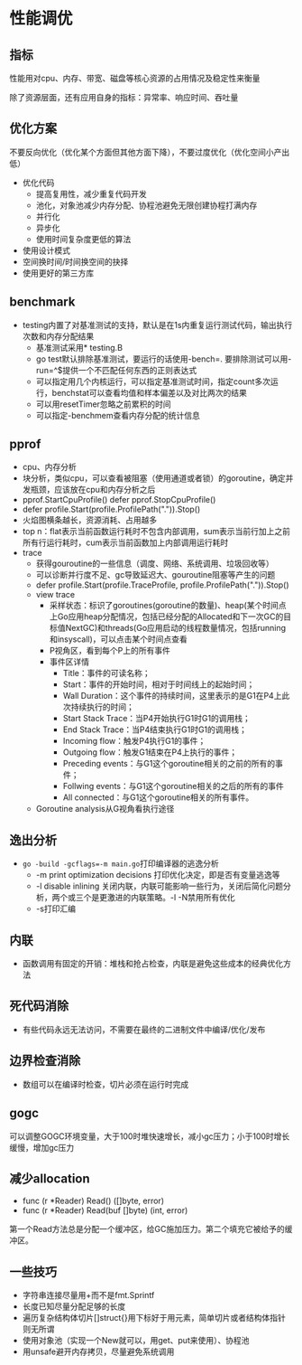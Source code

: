 # 性能调优

## 指标

性能用对cpu、内存、带宽、磁盘等核心资源的占用情况及稳定性来衡量

除了资源层面，还有应用自身的指标：异常率、响应时间、吞吐量

## 优化方案

不要反向优化（优化某个方面但其他方面下降），不要过度优化（优化空间小产出低）

- 优化代码
  - 提高复用性，减少重复代码开发
  - 池化，对象池减少内存分配、协程池避免无限创建协程打满内存
  - 并行化
  - 异步化
  - 使用时间复杂度更低的算法
- 使用设计模式
- 空间换时间/时间换空间的抉择
- 使用更好的第三方库

## benchmark

- testing内置了对基准测试的支持，默认是在1s内重复运行测试代码，输出执行次数和内存分配结果
  - 基准测试采用* testing.B
  - go test默认排除基准测试，要运行的话使用-bench=. 要排除测试可以用-run=^$提供一个不匹配任何东西的正则表达式
  - 可以指定用几个内核运行，可以指定基准测试时间，指定count多次运行，benchstat可以查看均值和样本偏差以及对比两次的结果
  - 可以用resetTimer忽略之前累积的时间
  - 可以指定-benchmem查看内存分配的统计信息

## pprof

- cpu、内存分析
- 块分析，类似cpu，可以查看被阻塞（使用通道或者锁）的goroutine，确定并发瓶颈，应该放在cpu和内存分析之后
- pprof.StartCpuProfile() defer pprof.StopCpuProfile()
- defer profile.Start(profile.ProfilePath(".")).Stop()
- 火焰图横条越长，资源消耗、占用越多
- top n：flat表示当前函数运行耗时不包含内部调用，sum表示当前行加上之前所有行运行耗时，cum表示当前函数加上内部调用运行耗时
- trace
  - 获得gouroutine的一些信息（调度、网络、系统调用、垃圾回收等）
  - 可以诊断并行度不足、gc导致延迟大、gouroutine阻塞等产生的问题
  - defer profile.Start(profile.TraceProfile, profile.ProfilePath(".")).Stop()
  - view trace
    - 采样状态：标识了goroutines(goroutine的数量)、heap(某个时间点上Go应用heap分配情况，包括已经分配的Allocated和下一次GC的目标值NextGC)和threads(Go应用启动的线程数量情况，包括running和insyscall)，可以点击某个时间点查看
    - P视角区，看到每个P上的所有事件
    - 事件区详情
      - Title：事件的可读名称；
      - Start：事件的开始时间，相对于时间线上的起始时间；
      - Wall Duration：这个事件的持续时间，这里表示的是G1在P4上此次持续执行的时间；
      - Start Stack Trace：当P4开始执行G1时G1的调用栈；
      - End Stack Trace：当P4结束执行G1时G1的调用栈；
      - Incoming flow：触发P4执行G1的事件；
      - Outgoing flow：触发G1结束在P4上执行的事件；
      - Preceding events：与G1这个goroutine相关的之前的所有的事件；
      - Follwing events：与G1这个goroutine相关的之后的所有的事件
      - All connected：与G1这个goroutine相关的所有事件。
  - Goroutine analysis从G视角看执行途径

## 逸出分析

- `go -build -gcflags=-m main.go`打印编译器的逃逸分析
  - -m print optimization decisions 打印优化决定，即是否有变量逃逸等
  - -l disable inlining 关闭内联，内联可能影响一些行为，关闭后简化问题分析，两个或三个是更激进的内联策略。-l -N禁用所有优化
  - -s打印汇编

## 内联

- 函数调用有固定的开销：堆栈和抢占检查，内联是避免这些成本的经典优化方法

## 死代码消除

- 有些代码永远无法访问，不需要在最终的二进制文件中编译/优化/发布

## 边界检查消除

- 数组可以在编译时检查，切片必须在运行时完成

## gogc

可以调整GOGC环境变量，大于100时堆快速增长，减小gc压力；小于100时增长缓慢，增加gc压力

## 减少allocation

- func (r *Reader) Read() ([]byte, error)
- func (r *Reader) Read(buf []byte) (int, error)

第一个Read方法总是分配一个缓冲区，给GC施加压力。第二个填充它被给予的缓冲区。

## 一些技巧

- 字符串连接尽量用+而不是fmt.Sprintf
- 长度已知尽量分配足够的长度
- 遍历复杂结构体切片[]struct{}用下标好于用元素，简单切片或者结构体指针则无所谓
- 使用对象池（实现一个New就可以，用get、put来使用）、协程池
- 用unsafe避开内存拷贝，尽量避免系统调用

